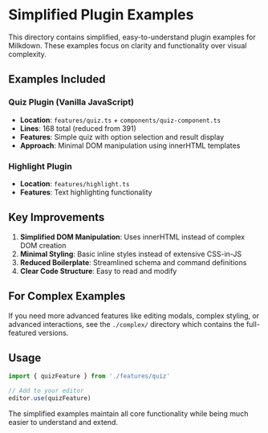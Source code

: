 # Simplified Plugin Examples

This directory contains simplified, easy-to-understand plugin examples for Milkdown. These examples focus on clarity and functionality over visual complexity.

## Examples Included

### Quiz Plugin (Vanilla JavaScript)
- **Location**: `features/quiz.ts` + `components/quiz-component.ts`
- **Lines**: 168 total (reduced from 391)
- **Features**: Simple quiz with option selection and result display
- **Approach**: Minimal DOM manipulation using innerHTML templates

### Highlight Plugin
- **Location**: `features/highlight.ts`
- **Features**: Text highlighting functionality

## Key Improvements

1. **Simplified DOM Manipulation**: Uses innerHTML instead of complex DOM creation
2. **Minimal Styling**: Basic inline styles instead of extensive CSS-in-JS
3. **Reduced Boilerplate**: Streamlined schema and command definitions
4. **Clear Code Structure**: Easy to read and modify

## For Complex Examples

If you need more advanced features like editing modals, complex styling, or advanced interactions, see the `./complex/` directory which contains the full-featured versions.

## Usage

```typescript
import { quizFeature } from './features/quiz'

// Add to your editor
editor.use(quizFeature)
```

The simplified examples maintain all core functionality while being much easier to understand and extend.